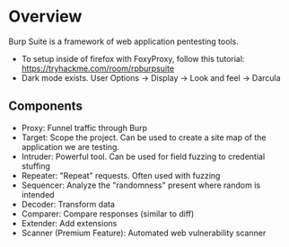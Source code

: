 # Overview
Burp Suite is a framework of web application pentesting tools.
* To setup inside of firefox with FoxyProxy, follow this tutorial: https://tryhackme.com/room/rpburpsuite
* Dark mode exists. User Options -> Display -> Look and feel -> Darcula

## Components
* Proxy: Funnel traffic through Burp
* Target: Scope the project. Can be used to create a site map of the application we are testing.
* Intruder: Powerful tool. Can be used for field fuzzing to credential stuffing
* Repeater: "Repeat" requests. Often used with fuzzing
* Sequencer: Analyze the "randomness" present where random is intended
* Decoder: Transform data
* Comparer: Compare responses (similar to diff)
* Extender: Add extensions
* Scanner (Premium Feature): Automated web vulnerability scanner
